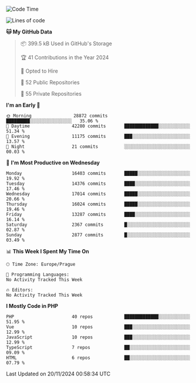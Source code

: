 <!--START_SECTION:waka-->
![Code Time](http://img.shields.io/badge/Code%20Time-1%2C583%20hrs%2058%20mins-blue)

![Lines of code](https://img.shields.io/badge/From%20Hello%20World%20I%27ve%20Written-25.9%20million%20lines%20of%20code-blue)

**🐱 My GitHub Data** 

> 📦 399.5 kB Used in GitHub's Storage 
 > 
> 🏆 41 Contributions in the Year 2024
 > 
> 💼 Opted to Hire
 > 
> 📜 52 Public Repositories 
 > 
> 🔑 55 Private Repositories 
 > 
**I'm an Early 🐤** 

```text
🌞 Morning                28872 commits       █████████░░░░░░░░░░░░░░░░   35.06 % 
🌆 Daytime                42280 commits       █████████████░░░░░░░░░░░░   51.34 % 
🌃 Evening                11175 commits       ███░░░░░░░░░░░░░░░░░░░░░░   13.57 % 
🌙 Night                  21 commits          ░░░░░░░░░░░░░░░░░░░░░░░░░   00.03 % 
```
📅 **I'm Most Productive on Wednesday** 

```text
Monday                   16403 commits       █████░░░░░░░░░░░░░░░░░░░░   19.92 % 
Tuesday                  14376 commits       ████░░░░░░░░░░░░░░░░░░░░░   17.46 % 
Wednesday                17014 commits       █████░░░░░░░░░░░░░░░░░░░░   20.66 % 
Thursday                 16024 commits       █████░░░░░░░░░░░░░░░░░░░░   19.46 % 
Friday                   13287 commits       ████░░░░░░░░░░░░░░░░░░░░░   16.14 % 
Saturday                 2367 commits        █░░░░░░░░░░░░░░░░░░░░░░░░   02.87 % 
Sunday                   2877 commits        █░░░░░░░░░░░░░░░░░░░░░░░░   03.49 % 
```


📊 **This Week I Spent My Time On** 

```text
🕑︎ Time Zone: Europe/Prague

💬 Programming Languages: 
No Activity Tracked This Week

🔥 Editors: 
No Activity Tracked This Week
```

**I Mostly Code in PHP** 

```text
PHP                      40 repos            █████████████░░░░░░░░░░░░   51.95 % 
Vue                      10 repos            ███░░░░░░░░░░░░░░░░░░░░░░   12.99 % 
JavaScript               10 repos            ███░░░░░░░░░░░░░░░░░░░░░░   12.99 % 
TypeScript               7 repos             ██░░░░░░░░░░░░░░░░░░░░░░░   09.09 % 
HTML                     6 repos             ██░░░░░░░░░░░░░░░░░░░░░░░   07.79 % 
```




 Last Updated on 20/11/2024 00:58:34 UTC
<!--END_SECTION:waka-->
<!--
**AlexKratky/AlexKratky** is a ✨ _special_ ✨ repository because its `README.md` (this file) appears on your GitHub profile.

Here are some ideas to get you started:

- 🔭 I’m currently working on ...
- 🌱 I’m currently learning ...
- 👯 I’m looking to collaborate on ...
- 🤔 I’m looking for help with ...
- 💬 Ask me about ...
- 📫 How to reach me: ...
- 😄 Pronouns: ...
- ⚡ Fun fact: ...
-->
